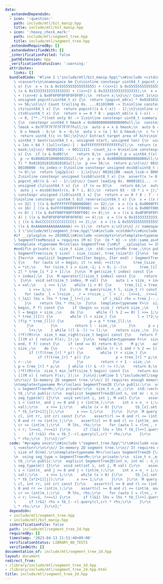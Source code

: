 ```yaml
---
data:
  _extendedDependsOn:
  - icon: ':question:'
    path: include/mtl/bit_manip.hpp
    title: include/mtl/bit_manip.hpp
  - icon: ':heavy_check_mark:'
    path: include/mtl/segment_tree.hpp
    title: include/mtl/segment_tree.hpp
  _extendedRequiredBy: []
  _extendedVerifiedWith: []
  _isVerificationFailed: false
  _pathExtension: hpp
  _verificationStatusIcon: ':warning:'
  attributes:
    links: []
  bundledCode: "#line 2 \"include/mtl/bit_manip.hpp\"\n#include <cstdint>\n#include\
    \ <cassert>\n\nnamespace bm {\n\ninline constexpr uint64_t popcnt_e8(uint64_t\
    \ x) {\n  x = (x & 0x5555555555555555) + ((x>>1) & 0x5555555555555555);\n  x =\
    \ (x & 0x3333333333333333) + ((x>>2) & 0x3333333333333333);\n  x = (x & 0x0F0F0F0F0F0F0F0F)\
    \ + ((x>>4) & 0x0F0F0F0F0F0F0F0F);\n  return x;\n}\n// Count 1s\ninline constexpr\
    \ unsigned popcnt(uint64_t x) {\n  return (popcnt_e8(x) * 0x0101010101010101)\
    \ >> 56;\n}\n// Count trailing 0s. ...01101000 -> 3\ninline constexpr unsigned\
    \ ctz(uint64_t x) {\n  return popcnt((x & (-x)) - 1);\n}\ninline constexpr unsigned\
    \ ctz8(uint8_t x) {\n  return x == 0 ? 8 : popcnt_e8((x & (-x)) - 1);\n}\n// [00..0](8bit)\
    \ -> 0, [**..*](not only 0) -> 1\ninline constexpr uint8_t summary(uint64_t x)\
    \ {\n  constexpr uint64_t hmask = 0x8080808080808080ull;\n  constexpr uint64_t\
    \ lmask = 0x7F7F7F7F7F7F7F7Full;\n  auto a = x & hmask;\n  auto b = x & lmask;\n\
    \  b = hmask - b;\n  b = ~b;\n  auto c = (a | b) & hmask;\n  c *= 0x0002040810204081ull;\n\
    \  return uint8_t(c >> 56);\n}\n// Extract target area of bits\ninline constexpr\
    \ uint64_t bextr(uint64_t x, unsigned start, unsigned len) {\n  uint64_t mask\
    \ = len < 64 ? (1ull<<len)-1 : 0xFFFFFFFFFFFFFFFFull;\n  return (x >> start) &\
    \ mask;\n}\n// 00101101 -> 00111111 -count_1s-> 6\ninline constexpr unsigned log2p1(uint8_t\
    \ x) {\n  if (x & 0x80)\n    return 8;\n  uint64_t p = uint64_t(x) * 0x0101010101010101ull;\n\
    \  p -= 0x8040201008040201ull;\n  p = ~p & 0x8080808080808080ull;\n  p = (p >>\
    \ 7) * 0x0101010101010101ull;\n  p >>= 56;\n  return p;\n}\n// 00101100 -mask_mssb->\
    \ 00100000 -to_index-> 5\ninline constexpr unsigned mssb8(uint8_t x) {\n  assert(x\
    \ != 0);\n  return log2p1(x) - 1;\n}\n// 00101100 -mask_lssb-> 00000100 -to_index->\
    \ 2\ninline constexpr unsigned lssb8(uint8_t x) {\n  assert(x != 0);\n  return\
    \ popcnt_e8((x & -x) - 1);\n}\n// Count leading 0s. 00001011... -> 4\ninline constexpr\
    \ unsigned clz(uint64_t x) {\n  if (x == 0)\n    return 64;\n  auto i = mssb8(summary(x));\n\
    \  auto j = mssb8(bextr(x, 8 * i, 8));\n  return 63 - (8 * i + j);\n}\ninline\
    \ constexpr unsigned clz8(uint8_t x) {\n  return x == 0 ? 8 : 7 - mssb8(x);\n\
    }\ninline constexpr uint64_t bit_reverse(uint64_t x) {\n  x = ((x & 0x00000000FFFFFFFF)\
    \ << 32) | ((x & 0xFFFFFFFF00000000) >> 32);\n  x = ((x & 0x0000FFFF0000FFFF)\
    \ << 16) | ((x & 0xFFFF0000FFFF0000) >> 16);\n  x = ((x & 0x00FF00FF00FF00FF)\
    \ << 8) | ((x & 0xFF00FF00FF00FF00) >> 8);\n  x = ((x & 0x0F0F0F0F0F0F0F0F) <<\
    \ 4) | ((x & 0xF0F0F0F0F0F0F0F0) >> 4);\n  x = ((x & 0x3333333333333333) << 2)\
    \ | ((x & 0xCCCCCCCCCCCCCCCC) >> 2);\n  x = ((x & 0x5555555555555555) << 1) |\
    \ ((x & 0xAAAAAAAAAAAAAAAA) >> 1);\n  return x;\n}\n\n} // namespace bm\n#line\
    \ 3 \"include/mtl/segment_tree.hpp\"\n#include <cstddef>\n#include <vector>\n\
    #if __cplusplus >= 202002L\n#include <concepts>\n\ntemplate<typename M>\nconcept\
    \ SegmentTreeMonoid = requires (M m) {\n  {m * m} -> std::same_as<M>;\n};\n#endif\n\
    \ntemplate <typename M>\nclass SegmentTree {\n#if __cplusplus >= 202002L\n  static_assert(SegmentTreeMonoid<M>);\n\
    #endif\n private:\n  size_t size_;\n  std::vector<M> tree_;\n\n public:\n  explicit\
    \ SegmentTree(size_t size) : size_(size), tree_(size*2) {}\n\n  template <typename\
    \ Iter>\n  explicit SegmentTree(Iter begin, Iter end) : SegmentTree(end-begin)\
    \ {\n    for (auto it = begin; it != end; ++it)\n      tree_[size_ + it - begin]\
    \ = *it;\n    for (size_t i = size_-1; i > 0; i--)\n      tree_[i] = tree_[i *\
    \ 2] * tree_[i * 2 + 1];\n  }\n\n  M get(size_t index) const {\n    return tree_[size_\
    \ + index];\n  }\n  M operator[](size_t index) const {\n    return get(index);\n\
    \  }\n\n  void set(size_t index, M val) {\n    auto i = size_ + index;\n    tree_[i]\
    \ = val;\n    i >>= 1;\n    while (i > 0) {\n      tree_[i] = tree_[i*2] * tree_[i*2+1];\n\
    \      i >>= 1;\n    }\n  }\n\n  M query(size_t l, size_t r) const {\n    M lhs,rhs;\n\
    \    for (auto _l = l+size_, _r = r+size_; _l < _r; _l>>=1, _r>>=1) {\n      if\
    \ (_l&1) lhs = lhs * tree_[_l++];\n      if (_r&1) rhs = tree_[--_r] * rhs;\n\
    \    }\n    return lhs * rhs;\n  }\n\n  template<typename F>\n  size_t max_right(size_t\
    \ begin, F f) const {\n    if (begin == size_) return size_;\n    M p;\n    auto\
    \ l = begin + size_;\n    do {\n      while (l % 2 == 0) l >>= 1;\n      if (!f(p\
    \ * tree_[l])) {\n        while (l < size_) {\n          l = l*2;\n          if\
    \ (f(p * tree_[l])) {\n            p = p * tree_[l];\n            l++;\n     \
    \     }\n        }\n        return l - size_;\n      }\n      p = p * tree_[l];\n\
    \      l++;\n    } while ((l & -l) != l);\n    return size_;\n  }\n  template<bool\
    \ (*F)(M)>\n  size_t max_right(size_t begin) const {\n    return find_last(begin,\
    \ [](M x) { return F(x); });\n  }\n\n  template<typename F>\n  size_t min_left(size_t\
    \ end, F f) const {\n    if (end == 0) return 0;\n    M p;\n    auto r = end +\
    \ size_;\n    do {\n      r--;\n      while (r > 1 and r % 2 == 1) r >>= 1;\n\
    \      if (!f(tree_[r] * p)) {\n        while (r < size_) {\n          r = r*2+1;\n\
    \          if (f(tree_[r] * p)) {\n            p = tree_[r] * p;\n           \
    \ r--;\n          }\n        }\n        return r + 1 - size_;\n      }\n     \
    \ p = tree_[r] * p;\n    } while ((r & -r) != r);\n    return 0;\n  }\n  template<bool\
    \ (*F)(M)>\n  size_t min_left(size_t begin) const {\n    return min_left(begin,\
    \ [](M x) { return F(x); });\n  }\n\n};\n#line 5 \"include/mtl/segment_tree_2d.hpp\"\
    \n\r\n// In-memory 2D segment tree.\r\n// It requires enough memory size of O(nm).\r\
    \ntemplate<typename M>\r\nclass SegmentTree2D {\r\n public:\r\n  using seg_type\
    \ = SegmentTree<M>;\r\n private:\r\n  size_t n_,m_;\r\n  std::vector<seg_type>\
    \ tb_;\r\n public:\r\n  explicit SegmentTree2D(int n, int m) : n_(n), m_(m), tb_(n*2,\
    \ seg_type(m)) {}\r\n  void set(int i, int j, M val) {\r\n    assert(i >= 0 and\
    \ i < (int)n_ and j >= 0 and j < (int)m_);\r\n    int x = n_ + i;\r\n    tb_[x].set(j,\
    \ val);\r\n    x >>= 1;\r\n    while (x > 0) {\r\n      tb_[x].set(j, tb_[x*2][j]\
    \ * tb_[x*2+1][j]);\r\n      x >>= 1;\r\n    }\r\n  }\r\n  M query(int rl, int\
    \ cl, int rr, int cr) const {\r\n    assert(rl >= 0 and rl <= (int)n_ and rr >=\
    \ 0 and rr <= (int)n_);\r\n    assert(cl >= 0 and cl <= (int)m_ and cr >= 0 and\
    \ cr <= (int)m_);\r\n    M lhs, rhs;\r\n    for (auto l = rl+n_, r = rr+n_; l\
    \ < r; l>>=1, r>>=1) {\r\n      if (l&1) lhs = lhs * tb_[l++].query(cl,cr);\r\n\
    \      if (r&1) rhs = tb_[--r].query(cl,cr) * rhs;\r\n    }\r\n    return lhs\
    \ * rhs;\r\n  }\r\n};\n"
  code: "#pragma once\r\n#include \"segment_tree.hpp\"\r\n#include <cassert>\r\n#include\
    \ <vector>\r\n\r\n// In-memory 2D segment tree.\r\n// It requires enough memory\
    \ size of O(nm).\r\ntemplate<typename M>\r\nclass SegmentTree2D {\r\n public:\r\
    \n  using seg_type = SegmentTree<M>;\r\n private:\r\n  size_t n_,m_;\r\n  std::vector<seg_type>\
    \ tb_;\r\n public:\r\n  explicit SegmentTree2D(int n, int m) : n_(n), m_(m), tb_(n*2,\
    \ seg_type(m)) {}\r\n  void set(int i, int j, M val) {\r\n    assert(i >= 0 and\
    \ i < (int)n_ and j >= 0 and j < (int)m_);\r\n    int x = n_ + i;\r\n    tb_[x].set(j,\
    \ val);\r\n    x >>= 1;\r\n    while (x > 0) {\r\n      tb_[x].set(j, tb_[x*2][j]\
    \ * tb_[x*2+1][j]);\r\n      x >>= 1;\r\n    }\r\n  }\r\n  M query(int rl, int\
    \ cl, int rr, int cr) const {\r\n    assert(rl >= 0 and rl <= (int)n_ and rr >=\
    \ 0 and rr <= (int)n_);\r\n    assert(cl >= 0 and cl <= (int)m_ and cr >= 0 and\
    \ cr <= (int)m_);\r\n    M lhs, rhs;\r\n    for (auto l = rl+n_, r = rr+n_; l\
    \ < r; l>>=1, r>>=1) {\r\n      if (l&1) lhs = lhs * tb_[l++].query(cl,cr);\r\n\
    \      if (r&1) rhs = tb_[--r].query(cl,cr) * rhs;\r\n    }\r\n    return lhs\
    \ * rhs;\r\n  }\r\n};"
  dependsOn:
  - include/mtl/segment_tree.hpp
  - include/mtl/bit_manip.hpp
  isVerificationFile: false
  path: include/mtl/segment_tree_2d.hpp
  requiredBy: []
  timestamp: '2023-04-13 21:51:40+09:00'
  verificationStatus: LIBRARY_NO_TESTS
  verifiedWith: []
documentation_of: include/mtl/segment_tree_2d.hpp
layout: document
redirect_from:
- /library/include/mtl/segment_tree_2d.hpp
- /library/include/mtl/segment_tree_2d.hpp.html
title: include/mtl/segment_tree_2d.hpp
---
```

